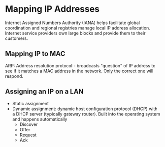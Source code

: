 # Mapping IP Addresses

Internet Assigned Numbers Authority (IANA) helps facilitate global coordination and regional registries manage local IP address allocation. Internet service providers own large blocks and provide them to their customers.

## Mapping IP to MAC

ARP: Address resolution protocol - broadcasts "question" of IP address to see if it matches a MAC address in the network. Only the correct one will respond.

## Assigning an IP on a LAN

- Static assignment
- Dynamic assignment: dynamic host configuration protocol (DHCP) with a DHCP server (typically gateway router). Built into the operating system and happens automatically
    - Discover
    - Offer
    - Request
    - Ack